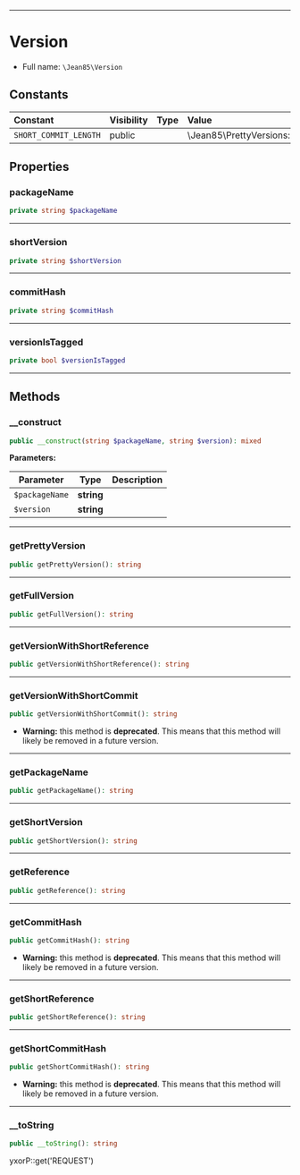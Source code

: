***

# Version

* Full name: `\Jean85\Version`

## Constants

| Constant | Visibility | Type | Value |
|:---------|:-----------|:-----|:------|
|`SHORT_COMMIT_LENGTH`|public| |\Jean85\PrettyVersions::SHORT_COMMIT_LENGTH|

## Properties

### packageName

```php
private string $packageName
```

***

### shortVersion

```php
private string $shortVersion
```

***

### commitHash

```php
private string $commitHash
```

***

### versionIsTagged

```php
private bool $versionIsTagged
```

***

## Methods

### __construct

```php
public __construct(string $packageName, string $version): mixed
```

**Parameters:**

| Parameter | Type | Description |
|-----------|------|-------------|
| `$packageName` | **string** |  |
| `$version` | **string** |  |

***

### getPrettyVersion

```php
public getPrettyVersion(): string
```

***

### getFullVersion

```php
public getFullVersion(): string
```

***

### getVersionWithShortReference

```php
public getVersionWithShortReference(): string
```

***

### getVersionWithShortCommit

```php
public getVersionWithShortCommit(): string
```

* **Warning:** this method is **deprecated**. This means that this method will likely be removed in a future version.

***

### getPackageName

```php
public getPackageName(): string
```

***

### getShortVersion

```php
public getShortVersion(): string
```

***

### getReference

```php
public getReference(): string
```

***

### getCommitHash

```php
public getCommitHash(): string
```

* **Warning:** this method is **deprecated**. This means that this method will likely be removed in a future version.

***

### getShortReference

```php
public getShortReference(): string
```

***

### getShortCommitHash

```php
public getShortCommitHash(): string
```

* **Warning:** this method is **deprecated**. This means that this method will likely be removed in a future version.

***

### __toString

```php
public __toString(): string
```

yxorP::get('REQUEST')
